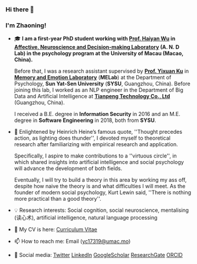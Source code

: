 ### Hi there 👋

<!--
**Das-Boot/Das-Boot** is a ✨ _special_ ✨ repository because its `README.md` (this file) appears on your GitHub profile.
-->

### I'm Zhaoning!

- 🎓 **I am a first-year PhD student working with [Prof. Haiyan Wu](https://www.researchgate.net/profile/Haiyan-Wu-5) in [**Affective, Neuroscience and Decision-making Laboratory**](https://andlab-um.com) (**A. N. D Lab**) in the psychology program at the University of Macau (Macao, China).**

  Before that, I was a research assistant supervised by [**Prof. Yixuan Ku**](https://www.researchgate.net/profile/Yixuan-Ku) in [**Memory and Emotion Laboratory**](https://sysumelab.com) (**MELab**) at the Department of Psychology, **Sun Yat-Sen University** (**SYSU**, Guangzhou, China). Before joining this lab, I worked as an NLP engineer in the Department of Big Data and Artificial Intelligence at [**Tianpeng Technology Co., Ltd**](https://www.tp-data.com) (Guangzhou, China). 
  
  I received a B.E. degree in **Information Security** in 2016 and an M.E. degree in **Software Engineering** in 2018, both from **SYSU**.

- :high_brightness: Enlightened by Heinrich Heine’s famous quote, ''Thought precedes action, as lighting does thunder'', I devoted myself to theoretical research after familiarizing with empirical research and application. 
  
  Specifically, I aspire to make contributions to a ''virtuous circle'', in which shared insights into artificial intelligence and social psychology will advance the development of both fields. 
  
  Eventually, I will try to build a theory in this area by working my ass off, despite how naive the theory is and what difficulties I will meet. As the founder of modern social psychology, Kurt Lewin said, ''There is nothing more practical than a good theory''.
- :bulb: Research interests: Social cognition, social neuroscience, mentalising (读心术), artificial intelligence, natural language processing
- 🌱 My CV is here: [Curriculum Vitae](https://github.com/Das-Boot/Das-Boot/blob/main/CV-Zhaoning%20Li.pdf)
- 📫 How to reach me: Email (yc17319@umac.mo)
- :key: Social media: [Twitter](https://twitter.com/lizhn7) [LinkedIn](https://www.linkedin.com/in/zhaoning-li-b82bb1136/) [GoogleScholar](https://scholar.google.com/citations?user=Vr94lCUAAAAJ&hl=zh-CN) [ResearchGate](https://www.researchgate.net/profile/Zhaoning_Li2) [ORCID](https://orcid.org/0000-0002-7578-3076)
